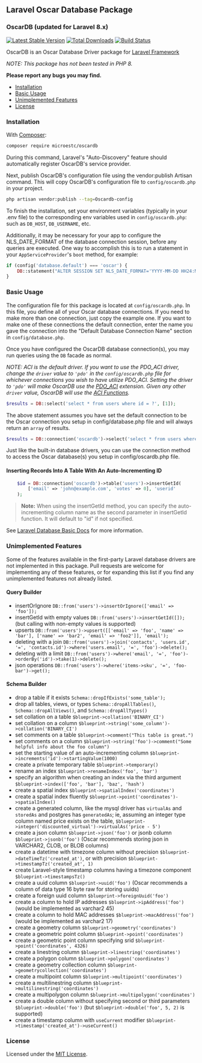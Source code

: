 ## Laravel Oscar Database Package

### OscarDB (updated for Laravel 8.x)

[![Latest Stable Version]()](https://packagist.org/packages/microestc/oscardb) [![Total Downloads](https://poser.pugx.org/microestc/oscardb/downloads.png)](https://packagist.org/packages/microestc/oscardb) [![Build Status](microestc/Laravel-OscarDB.png)](https://travis-ci.org/microestc/Laravel-OscarDB)


OscarDB is an Oscar Database Driver package for [Laravel Framework](https://laravel.com)

_NOTE: This package has not been tested in PHP 8._

**Please report any bugs you may find.**

- [Installation](#installation)
- [Basic Usage](#basic-usage)
- [Unimplemented Features](#unimplemented-features)
- [License](#license)

### Installation

With [Composer](https://getcomposer.org):

```sh
composer require microestc/oscardb
```

During this command, Laravel's "Auto-Discovery" feature should automatically register OscarDB's service
provider.

Next, publish OscarDB's configuration file using the vendor:publish Artisan command. This will copy OscarDB's
configuration file to `config/oscardb.php` in your project.

```sh
php artisan vendor:publish --tag=Oscardb-config
```

To finish the installation, set your environment variables (typically in your .env file) to the corresponding
env variables used in `config/oscardb.php`: such as `DB_HOST`, `DB_USERNAME`, etc.  

Additionally, it may be necessary for your app to configure the NLS_DATE_FORMAT of the database connection session, 
before any queries are executed. One way to accomplish this is to run a statement in your `AppServiceProvider`'s `boot` 
method, for example:

```php
if (config('database.default') === 'oscar') {
	DB::statement("ALTER SESSION SET NLS_DATE_FORMAT='YYYY-MM-DD HH24:MI:SS'");
}
```

### Basic Usage
The configuration file for this package is located at `config/oscardb.php`.
In this file, you define all of your Oscar database connections. If you need to make more than one connection, just
copy the example one. If you want to make one of these connections the default connection, enter the name you gave the
connection into the "Default Database Connection Name" section in `config/database.php`.

Once you have configured the OscarDB database connection(s), you may run queries using the `DB` facade as normal.

_NOTE: ACI is the default driver. If you want to use the PDO_ACI driver, change the `driver` value to `'pdo'` in the `config/oscardb.php` file for whichever connections you wish to have utilize PDO_ACI. Setting the driver to `'pdo'` will make OscarDB use the [PDO_ACI](https://www.php.net/manual/en/ref.pdo-aci.php) extension. Given any other `driver` value, OscarDB will use the [ACI Functions](https://www.php.net/manual/en/ref.aci.php)._

```php
$results = DB::select('select * from users where id = ?', [1]);
```

The above statement assumes you have set the default connection to be the Oscar connection you setup in
config/database.php file and will always return an `array` of results.

```php
$results = DB::connection('oscardb')->select('select * from users where id = ?', [1]);
```

Just like the built-in database drivers, you can use the connection method to access the Oscar database(s) you setup
in config/oscardb.php file.

#### Inserting Records Into A Table With An Auto-Incrementing ID

```php
	$id = DB::connection('oscardb')->table('users')->insertGetId(
		['email' => 'john@example.com', 'votes' => 0], 'userid'
	);
```

> **Note:** When using the insertGetId method, you can specify the auto-incrementing column name as the second
parameter in insertGetId function. It will default to "id" if not specified.

See [Laravel Database Basic Docs](https://laravel.com/docs/8.x/database) for more information.

### Unimplemented Features

Some of the features available in the first-party Laravel database drivers are not implemented in this package. Pull 
requests are welcome for implementing any of these features, or for expanding this list if you find any unimplemented 
features not already listed.

#### Query Builder

- insertOrIgnore `DB::from('users')->insertOrIgnore(['email' => 'foo']);`
- insertGetId with empty values `DB::from('users')->insertGetId([]);` (but calling with non-empty values is supported)
- upserts `DB::from('users')->upsert([['email' => 'foo', 'name' => 'bar'], ['name' => 'bar2', 'email' => 'foo2']], 'email');`
- deleting with a join `DB::from('users')->join('contacts', 'users.id', '=', 'contacts.id')->where('users.email', '=', 'foo')->delete();`
- deleting with a limit `DB::from('users')->where('email', '=', 'foo')->orderBy('id')->take(1)->delete();`
- json operations `DB::from('users')->where('items->sku', '=', 'foo-bar')->get();`

#### Schema Builder

- drop a table if it exists `Schema::dropIfExists('some_table');`
- drop all tables, views, or types `Schema::dropAllTables()`, `Schema::dropAllViews()`, and `Schema::dropAllTypes()`
- set collation on a table `$blueprint->collation('BINARY_CI')`
- set collation on a column `$blueprint->string('some_column')->collation('BINARY_CI')`
- set comments on a table `$blueprint->comment("This table is great.")`
- set comments on a column `$blueprint->string('foo')->comment("Some helpful info about the foo column")`
- set the starting value of an auto-incrementing column `$blueprint->increments('id')->startingValue(1000)`
- create a private temporary table `$blueprint->temporary()`
- rename an index `$blueprint->renameIndex('foo', 'bar')`
- specify an algorithm when creating an index via the third argument `$blueprint->index(['foo', 'bar'], 'baz', 'hash')`
- create a spatial index `$blueprint->spatialIndex('coordinates')`
- create a spatial index fluently `$blueprint->point('coordinates')->spatialIndex()`
- create a generated column, like the mysql driver has `virtualAs` and `storedAs` and postgres has `generatedAs`; ie, assuming an integer type column named price exists on the table, `$blueprint->integer('discounted_virtual')->virtualAs('price - 5')`
- create a json column `$blueprint->json('foo')` or jsonb column `$blueprint->jsonb('foo')` (Oscar recommends storing json in VARCHAR2, CLOB, or BLOB columns)
- create a datetime with timezone column without precision `$blueprint->dateTimeTz('created_at')`, or with precision `$blueprint->timestampTz('created_at', 1)`
- create Laravel-style timestamp columns having a timezone component `$blueprint->timestampsTz()`
- create a uuid column `$blueprint->uuid('foo')` (Oscar recommends a column of data type 16 byte raw for storing uuids)
- create a foreign uuid column `$blueprint->foreignUuid('foo')`
- create a column to hold IP addresses `$blueprint->ipAddress('foo')` (would be implemented as varchar2 45)
- create a column to hold MAC addresses `$blueprint->macAddress('foo')` (would be implemented as varchar2 17)
- create a geometry column `$blueprint->geometry('coordinates')`
- create a geometric point column `$blueprint->point('coordinates')`
- create a geometric point column specifying srid `$blueprint->point('coordinates', 4326)`
- create a linestring column `$blueprint->linestring('coordinates')`
- create a polygon column `$blueprint->polygon('coordinates')`
- create a geometry collection column `$blueprint->geometrycollection('coordinates')`
- create a multipoint column `$blueprint->multipoint('coordinates')`
- create a multilinestring column `$blueprint->multilinestring('coordinates')`
- create a multipolygon column `$blueprint->multipolygon('coordinates')`
- create a double column without specifying second or third parameters `$blueprint->double('foo')` (but `$blueprint->double('foo', 5, 2)` is supported)
- create a timestamp column with `useCurrent` modifier `$blueprint->timestamp('created_at')->useCurrent()`

### License

Licensed under the [MIT License](https://cheeaun.mit-license.org).

